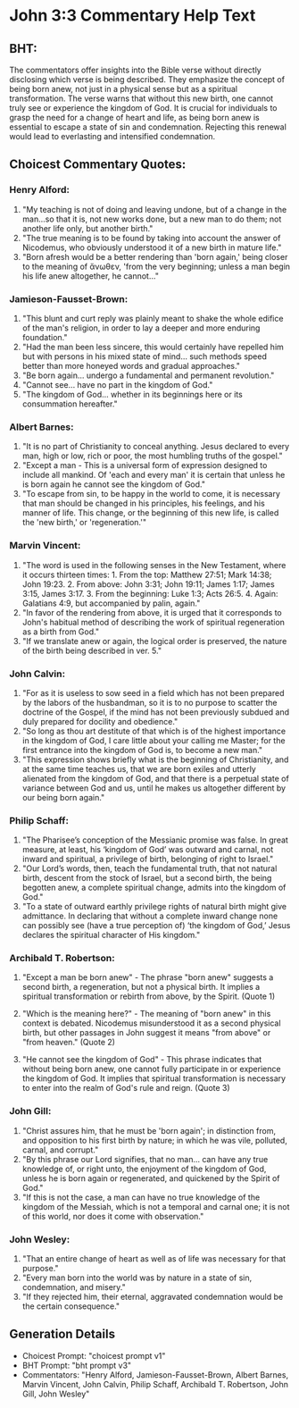 # John 3:3 Commentary Help Text

## BHT:
The commentators offer insights into the Bible verse without directly disclosing which verse is being described. They emphasize the concept of being born anew, not just in a physical sense but as a spiritual transformation. The verse warns that without this new birth, one cannot truly see or experience the kingdom of God. It is crucial for individuals to grasp the need for a change of heart and life, as being born anew is essential to escape a state of sin and condemnation. Rejecting this renewal would lead to everlasting and intensified condemnation.

## Choicest Commentary Quotes:
### Henry Alford:
1. "My teaching is not of doing and leaving undone, but of a change in the man...so that it is, not new works done, but a new man to do them; not another life only, but another birth." 
2. "The true meaning is to be found by taking into account the answer of Nicodemus, who obviously understood it of a new birth in mature life."
3. "Born afresh would be a better rendering than 'born again,' being closer to the meaning of ἄνωθεν, 'from the very beginning; unless a man begin his life anew altogether, he cannot..."

### Jamieson-Fausset-Brown:
1. "This blunt and curt reply was plainly meant to shake the whole edifice of the man's religion, in order to lay a deeper and more enduring foundation."
2. "Had the man been less sincere, this would certainly have repelled him but with persons in his mixed state of mind... such methods speed better than more honeyed words and gradual approaches."
3. "Be born again... undergo a fundamental and permanent revolution."
4. "Cannot see... have no part in the kingdom of God."
5. "The kingdom of God... whether in its beginnings here or its consummation hereafter."

### Albert Barnes:
1. "It is no part of Christianity to conceal anything. Jesus declared to every man, high or low, rich or poor, the most humbling truths of the gospel."
2. "Except a man - This is a universal form of expression designed to include all mankind. Of 'each and every man' it is certain that unless he is born again he cannot see the kingdom of God."
3. "To escape from sin, to be happy in the world to come, it is necessary that man should be changed in his principles, his feelings, and his manner of life. This change, or the beginning of this new life, is called the 'new birth,' or 'regeneration.'"

### Marvin Vincent:
1. "The word is used in the following senses in the New Testament, where it occurs thirteen times: 1. From the top: Matthew 27:51; Mark 14:38; John 19:23. 2. From above: John 3:31; John 19:11; James 1:17; James 3:15, James 3:17. 3. From the beginning: Luke 1:3; Acts 26:5. 4. Again: Galatians 4:9, but accompanied by palin, again." 
2. "In favor of the rendering from above, it is urged that it corresponds to John's habitual method of describing the work of spiritual regeneration as a birth from God." 
3. "If we translate anew or again, the logical order is preserved, the nature of the birth being described in ver. 5."

### John Calvin:
1. "For as it is useless to sow seed in a field which has not been prepared by the labors of the husbandman, so it is to no purpose to scatter the doctrine of the Gospel, if the mind has not been previously subdued and duly prepared for docility and obedience."
2. "So long as thou art destitute of that which is of the highest importance in the kingdom of God, I care little about your calling me Master; for the first entrance into the kingdom of God is, to become a new man."
3. "This expression shows briefly what is the beginning of Christianity, and at the same time teaches us, that we are born exiles and utterly alienated from the kingdom of God, and that there is a perpetual state of variance between God and us, until he makes us altogether different by our being born again."

### Philip Schaff:
1. "The Pharisee’s conception of the Messianic promise was false. In great measure, at least, his ‘kingdom of God’ was outward and carnal, not inward and spiritual, a privilege of birth, belonging of right to Israel." 
2. "Our Lord’s words, then, teach the fundamental truth, that not natural birth, descent from the stock of Israel, but a second birth, the being begotten anew, a complete spiritual change, admits into the kingdom of God."
3. "To a state of outward earthly privilege rights of natural birth might give admittance. In declaring that without a complete inward change none can possibly see (have a true perception of) ‘the kingdom of God,’ Jesus declares the spiritual character of His kingdom."

### Archibald T. Robertson:
1. "Except a man be born anew" - The phrase "born anew" suggests a second birth, a regeneration, but not a physical birth. It implies a spiritual transformation or rebirth from above, by the Spirit. (Quote 1)

2. "Which is the meaning here?" - The meaning of "born anew" in this context is debated. Nicodemus misunderstood it as a second physical birth, but other passages in John suggest it means "from above" or "from heaven." (Quote 2)

3. "He cannot see the kingdom of God" - This phrase indicates that without being born anew, one cannot fully participate in or experience the kingdom of God. It implies that spiritual transformation is necessary to enter into the realm of God's rule and reign. (Quote 3)

### John Gill:
1. "Christ assures him, that he must be 'born again'; in distinction from, and opposition to his first birth by nature; in which he was vile, polluted, carnal, and corrupt."
2. "By this phrase our Lord signifies, that no man... can have any true knowledge of, or right unto, the enjoyment of the kingdom of God, unless he is born again or regenerated, and quickened by the Spirit of God."
3. "If this is not the case, a man can have no true knowledge of the kingdom of the Messiah, which is not a temporal and carnal one; it is not of this world, nor does it come with observation."

### John Wesley:
1. "That an entire change of heart as well as of life was necessary for that purpose."
2. "Every man born into the world was by nature in a state of sin, condemnation, and misery."
3. "If they rejected him, their eternal, aggravated condemnation would be the certain consequence."


## Generation Details
- Choicest Prompt: "choicest prompt v1"
- BHT Prompt: "bht prompt v3"
- Commentators: "Henry Alford, Jamieson-Fausset-Brown, Albert Barnes, Marvin Vincent, John Calvin, Philip Schaff, Archibald T. Robertson, John Gill, John Wesley"
